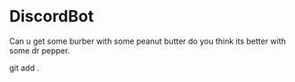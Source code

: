 # DiscordBot


Can u get some burber with some peanut butter do you think its better with some dr pepper.

git add .
